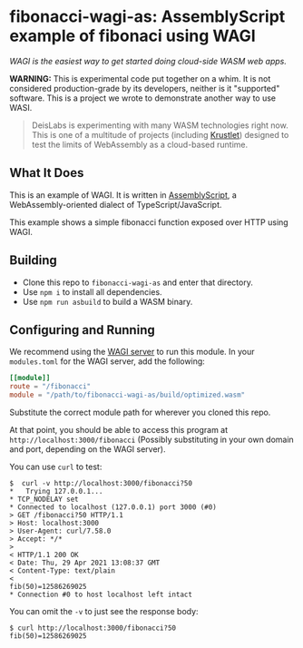 # fibonacci-wagi-as: AssemblyScript example of fibonaci using WAGI

_WAGI is the easiest way to get started doing cloud-side WASM web apps._

**WARNING:** This is experimental code put together on a whim.
It is not considered production-grade by its developers, neither is it "supported" software.
This is a project we wrote to demonstrate another way to use WASI.

> DeisLabs is experimenting with many WASM technologies right now.
> This is one of a multitude of projects (including [Krustlet](https://github.com/deislabs/krustlet))
> designed to test the limits of WebAssembly as a cloud-based runtime.

## What It Does

This is an example of WAGI. It is written in [AssemblyScript](https://www.assemblyscript.org/),
a WebAssembly-oriented dialect of TypeScript/JavaScript.

This example shows a simple fibonacci function exposed over HTTP using WAGI.

## Building

- Clone this repo to `fibonacci-wagi-as` and enter that directory.
- Use `npm i` to install all dependencies.
- Use `npm run asbuild` to build a WASM binary.

## Configuring and Running

We recommend using the [WAGI server](https://github.com/deislabs/wagi) to run this module.
In your `modules.toml` for the WAGI server, add the following:

```toml
[[module]]
route = "/fibonacci"
module = "/path/to/fibonacci-wagi-as/build/optimized.wasm"
```

Substitute the correct module path for wherever you cloned this repo.

At that point, you should be able to access this program at `http://localhost:3000/fibonacci`
(Possibly substituting in your own domain and port, depending on the WAGI server).

You can use `curl` to test:

```console
$  curl -v http://localhost:3000/fibonacci?50
*   Trying 127.0.0.1...
* TCP_NODELAY set
* Connected to localhost (127.0.0.1) port 3000 (#0)
> GET /fibonacci?50 HTTP/1.1
> Host: localhost:3000
> User-Agent: curl/7.58.0
> Accept: */*
>
< HTTP/1.1 200 OK
< Date: Thu, 29 Apr 2021 13:08:37 GMT
< Content-Type: text/plain
<
fib(50)=12586269025
* Connection #0 to host localhost left intact
```

You can omit the `-v` to just see the response body:

```console
$ curl http://localhost:3000/fibonacci?50
fib(50)=12586269025
```
